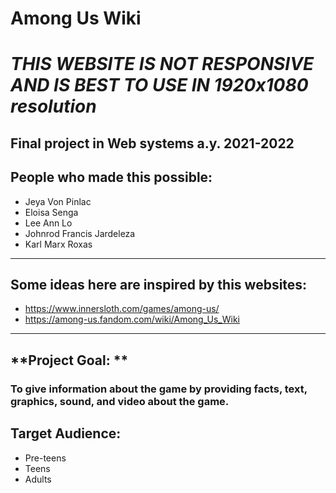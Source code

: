#  **Among Us Wiki**
# *THIS WEBSITE IS NOT RESPONSIVE AND IS BEST TO USE IN 1920x1080 resolution*
## Final project in Web systems a.y. 2021-2022

## People who made this possible:
- Jeya Von Pinlac
- Eloisa Senga
- Lee Ann Lo
- Johnrod Francis Jardeleza
- Karl Marx Roxas
---
## Some ideas here are inspired by this websites:
- https://www.innersloth.com/games/among-us/
- https://among-us.fandom.com/wiki/Among_Us_Wiki
---
## **Project Goal: **
### To give information about the game by providing facts, text, graphics, sound, and video about the game.
## **Target Audience:**
- Pre-teens
- Teens
- Adults

